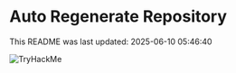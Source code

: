 # Auto Regenerate Repository

This README was last updated: 2025-06-10 05:46:40

 ![TryHackMe](https://tryhackme.com/badge/533634)
